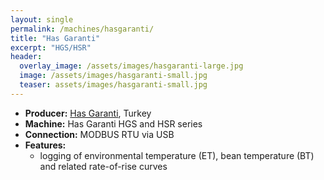 ```yaml
---
layout: single
permalink: /machines/hasgaranti/
title: "Has Garanti"
excerpt: "HGS/HSR"
header:
  overlay_image: /assets/images/hasgaranti-large.jpg
  image: /assets/images/hasgaranti-small.jpg
  teaser: assets/images/hasgaranti-small.jpg
---
```

* __Producer:__ [Has Garanti](http://www.hasgaranti.com.tr), Turkey
* __Machine:__ Has Garanti HGS and HSR series
* __Connection:__ MODBUS RTU via USB
* __Features:__ 
  - logging of environmental temperature (ET), bean temperature (BT) and related rate-of-rise curves